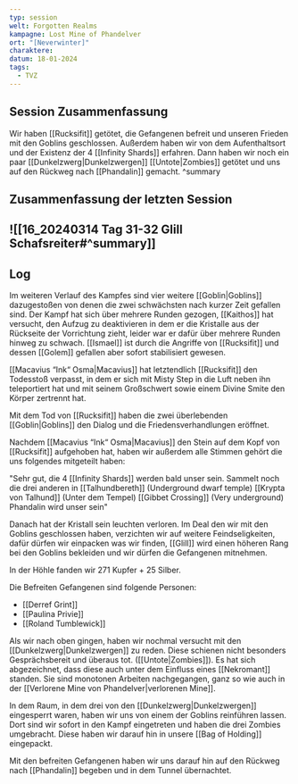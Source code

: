 ```yaml
---
typ: session
welt: Forgotten Realms
kampagne: Lost Mine of Phandelver
ort: "[Neverwinter]"
charaktere: 
datum: 18-01-2024
tags:
  - TVZ
---
```

## Session Zusammenfassung

Wir haben [[Rucksifit]] getötet, die Gefangenen befreit und unseren Frieden mit den Goblins geschlossen. Außerdem haben wir von dem Aufenthaltsort und der Existenz der 4 [[Infinity Shards]] erfahren. Dann haben wir noch ein paar [[Dunkelzwerg|Dunkelzwergen]] [[Untote|Zombies]] getötet und uns auf den Rückweg nach [[Phandalin]] gemacht.
^summary

## Zusammenfassung der letzten Session

![[16_20240314 Tag 31-32 Glill Schafsreiter#^summary]]
---

## Log

Im weiteren Verlauf des Kampfes sind vier weitere [[Goblin|Goblins]] dazugestoßen von denen die zwei schwächsten nach kurzer Zeit gefallen sind. Der Kampf hat sich über mehrere Runden gezogen, [[Kaithos]] hat versucht, den Aufzug zu deaktivieren in dem er die Kristalle aus der Rückseite der Vorrichtung zieht, leider war er dafür über mehrere Runden hinweg zu schwach.
[[Ismael]] ist durch die Angriffe von [[Rucksifit]] und dessen [[Golem]] gefallen aber sofort stabilisiert gewesen.

[[Macavius “Ink“ Osma|Macavius]] hat letztendlich [[Rucksifit]] den Todesstoß verpasst, in dem er sich mit Misty Step in die Luft neben ihn teleportiert hat und mit seinem Großschwert sowie einem Divine Smite den Körper zertrennt hat.

Mit dem Tod von [[Rucksifit]] haben die zwei überlebenden [[Goblin|Goblins]] den Dialog und die Friedensverhandlungen eröffnet.

Nachdem [[Macavius “Ink“ Osma|Macavius]] den Stein auf dem Kopf von [[Rucksifit]] aufgehoben hat, haben wir außerdem alle Stimmen gehört die uns folgendes mitgeteilt haben:

"Sehr gut, die 4 [[Infinity Shards]] werden bald unser sein. Sammelt noch die drei anderen in [[Talhundbereth]] (Underground dwarf temple)
[[Krypta von Talhund]] (Unter dem Tempel)
[[Gibbet Crossing]] (Very underground)
Phandalin wird unser sein"

Danach hat der Kristall sein leuchten verloren. Im Deal den wir mit den Goblins geschlossen haben, verzichten wir auf weitere Feindseligkeiten, dafür dürfen wir einpacken was wir finden, [[Glill]] wird einen höheren Rang bei den Goblins bekleiden und wir dürfen die Gefangenen mitnehmen.

In der Höhle fanden wir 271 Kupfer + 25 Silber.

Die Befreiten Gefangenen sind folgende Personen:
- [[Derref Grint]]
- [[Paulina Privie]]
- [[Roland Tumblewick]]

Als wir nach oben gingen, haben wir nochmal versucht mit den [[Dunkelzwerg|Dunkelzwergen]] zu reden. Diese schienen nicht besonders Gesprächsbereit und überaus tot. ([[Untote|Zombies]]). Es hat sich abgezeichnet, dass diese auch unter dem Einfluss eines [[Nekromant]] standen. Sie sind monotonen Arbeiten nachgegangen, ganz so wie auch in der [[Verlorene Mine von Phandelver|verlorenen Mine]]. 

In dem Raum, in dem drei von den [[Dunkelzwerg|Dunkelzwergen]] eingesperrt waren, haben wir uns von einem der Goblins reinführen lassen. Dort sind wir sofort in den Kampf eingetreten und haben die drei Zombies umgebracht. Diese haben wir darauf hin in unsere [[Bag of Holding]] eingepackt.

Mit den befreiten Gefangenen haben wir uns darauf hin auf den Rückweg nach [[Phandalin]] begeben und in dem Tunnel übernachtet.